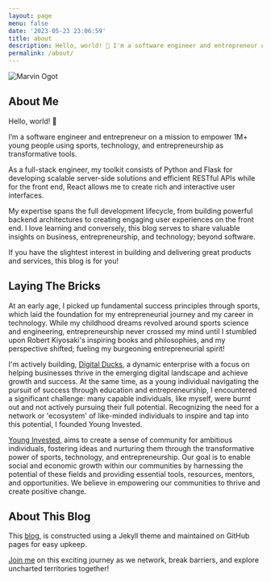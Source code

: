 ```yaml
---
layout: page
menu: false
date: '2023-05-23 23:06:59'
title: about
description: Hello, world! 👋 I'm a software engineer and entrepreneur on a mission to empower 1M+ young people using sports, technology, and entrepreneurship.
permalink: /about/
---
```

<img class="img" src="/assets/img/uploads/marvin.png" alt="Marvin Ogot">

## About Me 

Hello, world! 👋 

I’m a software engineer and entrepreneur on a mission to empower 1M+ young people using sports, technology, and entrepreneurship as transformative tools.

As a full-stack engineer, my toolkit consists of Python and Flask for developing scalable server-side solutions and efficient RESTful APIs while for the front end, React allows me to create rich and interactive user interfaces.

My expertise spans the full development lifecycle, from building powerful backend architectures to creating engaging user experiences on the front end.
I love learning and conversely, this blog serves to share valuable insights on business, entrepreneurship, and technology; beyond software.

If you have the slightest interest in building and delivering great products and services, this blog is for you! 

## Laying The Bricks

At an early age, I picked up fundamental success principles through sports, which laid the foundation for my entrepreneurial journey and my career in technology. While my childhood dreams revolved around sports science and engineering, entrepreneurship never crossed my mind until I stumbled upon Robert Kiyosaki's inspiring books and philosophies, and my perspective shifted; fueling my burgeoning entrepreneurial spirit!

I'm actively building, [Digital Ducks](https://www.digitalducks.co.ke), a dynamic enterprise with a focus on helping businesses thrive in the emerging digital landscape and achieve growth and success. At the same time, as a young individual navigating the pursuit of success through education and entrepreneurship, I encountered a significant challenge: many capable individuals, like myself, were burnt out and not actively pursuing their full potential. Recognizing the need for a network or 'ecosystem' of like-minded individuals to inspire and tap into this potential, I founded Young Invested.

[Young Invested](https://www.younginvested.org), aims to create a sense of community for ambitious individuals, fostering ideas and nurturing them through the transformative power of sports, technology, and entrepreneurship. Our goal is to enable social and economic growth within our communities by harnessing the potential of these fields and providing essential tools, resources, mentors, and opportunities. We believe in empowering our communities to thrive and create positive change.

## About This Blog

This [blog](/), is constructed using a Jekyll theme and maintained on GitHub pages for easy upkeep.

[Join me](/contact) on this exciting journey as we network, break barriers, and explore uncharted territories together!



